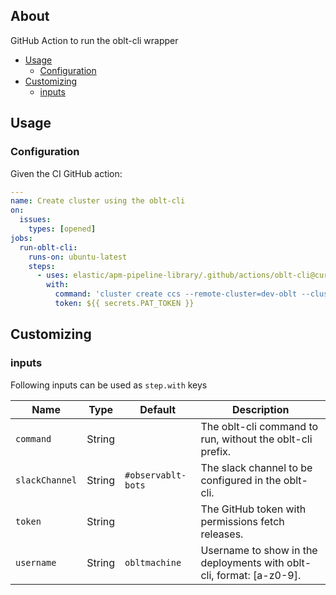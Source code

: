 ## About

GitHub Action to run the oblt-cli wrapper

* [Usage](#usage)
  * [Configuration](#configuration)
* [Customizing](#customizing)
  * [inputs](#inputs)

## Usage

### Configuration

Given the CI GitHub action:

```yaml
---
name: Create cluster using the oblt-cli
on:
  issues:
    types: [opened]
jobs:
  run-oblt-cli:
    runs-on: ubuntu-latest
    steps:
      - uses: elastic/apm-pipeline-library/.github/actions/oblt-cli@current
        with:
          command: 'cluster create ccs --remote-cluster=dev-oblt --cluster-name-prefix mycustomcluster'
          token: ${{ secrets.PAT_TOKEN }}
```


## Customizing

### inputs

Following inputs can be used as `step.with` keys

| Name              | Type    | Default                     | Description                        |
|-------------------|---------|-----------------------------|------------------------------------|
| `command`         | String  |                             | The oblt-cli command to run, without the oblt-cli prefix. |
| `slackChannel`    | String  | `#observablt-bots`          | The slack channel to be configured in the oblt-cli. |
| `token`           | String  |                             | The GitHub token with permissions fetch releases. |
| `username`        | String  | `obltmachine`               | Username to show in the deployments with oblt-cli, format: [a-z0-9]. |
